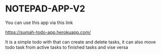 # NOTEPAD-APP-V2

You can use this app  via this link

https://sumah-todo-app.herokuapp.com/


It is a simple todo with that can create and delete tasks, it can also move todo task from active tasks to finished tasks and vise versa

